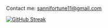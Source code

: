 <p>Contact me: <a href="mailto:sannifortune11@gmail.com">sannifortune11@gmail.com</a></p>


[![GitHub Streak](https://github-readme-streak-stats.herokuapp.com/?user=Sanni-Damilola&theme=dark&layout=compact)](https://git.io/streak-stats)



       

